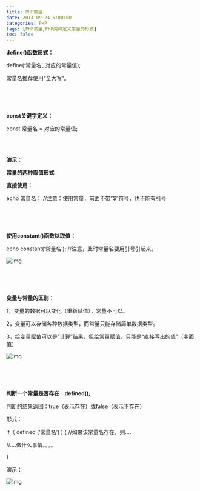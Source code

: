 ```yaml
---
title: PHP常量
date: 2014-09-24 5:00:00
categories: PHP
tags: [PHP常量,PHP两种定义常量的形式]
toc: false
---
```




**define()函数形式：**

define(‘常量名’,  对应的常量值);

常量名推荐使用“全大写”。

<br/>

<br/>

<br/>



**const关键字定义：**

const  常量名 =  对应的常量值;

 <br/>

<br/>

**演示：**

 

**常量的两种取值形式**

**直接使用：**

echo  常量名；		//注意：使用常量，前面不带”$”符号，也不能有引号

<br/>

<br/>

<br/>

**使用constant()函数以取值：**

echo  constant(‘常量名’);		//注意，此时常量名要用引号引起来。

 

![img](http://img.vim-cn.com/f3/fb9e99094d771833b786977c14a52cd9e60040.png ) 

 <br/>

<br/>

<br/>

**变量与常量的区别：**

1，变量的数据可以变化（重新赋值），常量不可以。

2，变量可以存储各种数据类型，而常量只能存储简单数据类型。

3，给变量赋值可以是“计算”结果，但给常量赋值，只能是“直接写出的值”（字面值）

![img](http://img.vim-cn.com/57/bb2f64f0c960e298722a73507be43a44a701ae.png ) 

 <br/>

<br/>

<br/>

 **判断一个常量是否存在：defined();**

判断的结果返回：true（表示存在）或false（表示不存在）

形式：

if（ defined (‘常量名’)  ) {		//如果该常量名存在，则....

//....做什么事情。。。。

}

演示：

![img](http://img.vim-cn.com/a5/dc91929d2ef433f9b6dde6461821394c9d17df.png )




